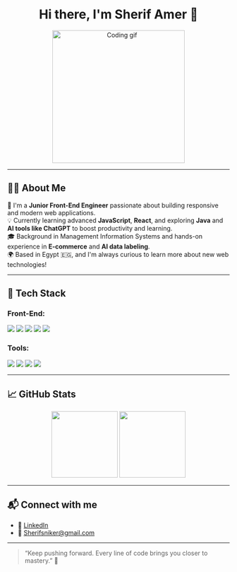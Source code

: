 <h1 align="center">Hi there, I'm Sherif Amer 👋</h1>

<p align="center">
  <img src="https://media.giphy.com/media/qgQUggAC3Pfv687qPC/giphy.gif" width="300" alt="Coding gif"/>
</p>

---

## 🧑‍💻 About Me

🎯 I'm a **Junior Front-End Engineer** passionate about building responsive and modern web applications.  
💡 Currently learning advanced **JavaScript**, **React**, and exploring **Java** and **AI tools like ChatGPT** to boost productivity and learning.  
🎓 Background in Management Information Systems and hands-on experience in **E-commerce** and **AI data labeling**.  
🌍 Based in Egypt 🇪🇬, and I'm always curious to learn more about new web technologies!

---

## 🚀 Tech Stack

### Front-End:
<p>
  <img src="https://img.shields.io/badge/HTML5-E34F26?logo=html5&logoColor=white" />
  <img src="https://img.shields.io/badge/CSS3-1572B6?logo=css3&logoColor=white" />
  <img src="https://img.shields.io/badge/JavaScript-F7DF1E?logo=javascript&logoColor=black" />
  <img src="https://img.shields.io/badge/React-61DAFB?logo=react&logoColor=black" />
  <img src="https://img.shields.io/badge/Java-007396?logo=java&logoColor=white" />
</p>

### Tools:
<p>
  <img src="https://img.shields.io/badge/VSCode-007ACC?logo=visual-studio-code&logoColor=white" />
  <img src="https://img.shields.io/badge/Git-F05032?logo=git&logoColor=white" />
  <img src="https://img.shields.io/badge/GitHub-181717?logo=github&logoColor=white" />
  <img src="https://img.shields.io/badge/ChatGPT-00A67E?logo=openai&logoColor=white" />
</p>

---

## 📈 GitHub Stats

<p align="center">
  <img src="https://github-readme-stats.vercel.app/api?username=Sherif-Amer&show_icons=true&theme=react" height="150"/>
  <img src="https://github-readme-stats.vercel.app/api/top-langs/?username=Sherif-Amer&layout=compact&theme=react" height="150"/>
</p>

---

## 📬 Connect with me

- 💼 [LinkedIn](https://www.linkedin.com/in/sherif-amer-715b87347/) 
- 📧 Sherifsniker@gmail.com

---

> “Keep pushing forward. Every line of code brings you closer to mastery.” 💪
